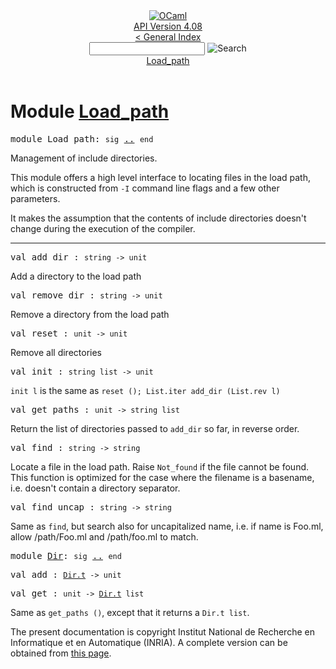 <!-- ((! set title API !)) ((! set documentation !)) ((! set api !)) ((! set nobreadcrumb !)) -->
<div class="api"><header><nav class="toc brand"><a class="brand" href="https://ocaml.org/"><img src="colour-logo-gray.svg" class="svg" alt="OCaml"></a></nav><nav class="toc"><div class="toc_version"><a href="/docs" id="version-select">API Version 4.08</a></div><a href="index.html">&lt; General Index</a><div class="api_search"><input type="text" name="apisearch" id="api_search" oninput="mySearch(false);" onkeypress="this.oninput();" onclick="this.oninput();" onpaste="this.oninput();">
<img src="search_icon.svg" alt="Search" class="svg" onclick="mySearch(false)"></div>
<div id="search_results"></div><div class="toc_title"><a href="#top">Load_path</a></div><ul></ul></nav></header>

<h1>Module <a href="type_Load_path.html">Load_path</a></h1>

<pre><span id="MODULELoad_path"><span class="keyword">module</span> Load_path</span>: <code class="code"><span class="keyword">sig</span></code> <a href="Load_path.html">..</a> <code class="code"><span class="keyword">end</span></code></pre><div class="info module top">
<div class="info-desc">
<p>Management of include directories.</p>

<p>This module offers a high level interface to locating files in the
    load path, which is constructed from <code class="code">-<span class="constructor">I</span></code> command line flags and a few
    other parameters.</p>

<p>It makes the assumption that the contents of include directories
    doesn't change during the execution of the compiler.</p>
</div>
</div>
<hr width="100%">

<pre><span id="VALadd_dir"><span class="keyword">val</span> add_dir</span> : <code class="type">string -&gt; unit</code></pre><div class="info ">
<div class="info-desc">
<p>Add a directory to the load path</p>
</div>
</div>

<pre><span id="VALremove_dir"><span class="keyword">val</span> remove_dir</span> : <code class="type">string -&gt; unit</code></pre><div class="info ">
<div class="info-desc">
<p>Remove a directory from the load path</p>
</div>
</div>

<pre><span id="VALreset"><span class="keyword">val</span> reset</span> : <code class="type">unit -&gt; unit</code></pre><div class="info ">
<div class="info-desc">
<p>Remove all directories</p>
</div>
</div>

<pre><span id="VALinit"><span class="keyword">val</span> init</span> : <code class="type">string list -&gt; unit</code></pre><div class="info ">
<div class="info-desc">
<p><code class="code">init&nbsp;l</code> is the same as <code class="code">reset&nbsp;();&nbsp;<span class="constructor">List</span>.iter&nbsp;add_dir&nbsp;(<span class="constructor">List</span>.rev&nbsp;l)</code></p>
</div>
</div>

<pre><span id="VALget_paths"><span class="keyword">val</span> get_paths</span> : <code class="type">unit -&gt; string list</code></pre><div class="info ">
<div class="info-desc">
<p>Return the list of directories passed to <code class="code">add_dir</code> so far, in
    reverse order.</p>
</div>
</div>

<pre><span id="VALfind"><span class="keyword">val</span> find</span> : <code class="type">string -&gt; string</code></pre><div class="info ">
<div class="info-desc">
<p>Locate a file in the load path. Raise <code class="code"><span class="constructor">Not_found</span></code> if the file
    cannot be found. This function is optimized for the case where the
    filename is a basename, i.e. doesn't contain a directory
    separator.</p>
</div>
</div>

<pre><span id="VALfind_uncap"><span class="keyword">val</span> find_uncap</span> : <code class="type">string -&gt; string</code></pre><div class="info ">
<div class="info-desc">
<p>Same as <code class="code">find</code>, but search also for uncapitalized name, i.e.  if
    name is Foo.ml, allow /path/Foo.ml and /path/foo.ml to match.</p>
</div>
</div>

<pre><span id="MODULEDir"><span class="keyword">module</span> <a href="Load_path.Dir.html">Dir</a></span>: <code class="code"><span class="keyword">sig</span></code> <a href="Load_path.Dir.html">..</a> <code class="code"><span class="keyword">end</span></code></pre>
<pre><span id="VALadd"><span class="keyword">val</span> add</span> : <code class="type"><a href="Load_path.Dir.html#TYPEt">Dir.t</a> -&gt; unit</code></pre>
<pre><span id="VALget"><span class="keyword">val</span> get</span> : <code class="type">unit -&gt; <a href="Load_path.Dir.html#TYPEt">Dir.t</a> list</code></pre><div class="info ">
<div class="info-desc">
<p>Same as <code class="code">get_paths&nbsp;()</code>, except that it returns a <code class="code"><span class="constructor">Dir</span>.t&nbsp;list</code>.</p>
</div>
</div>

<div class="copyright">The present documentation is copyright Institut National de Recherche en Informatique et en Automatique (INRIA). A complete version can be obtained from <a href="http://caml.inria.fr/pub/docs/manual-ocaml/">this page</a>.</div></div>